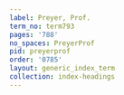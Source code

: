 ```yaml
---
label: Preyer, Prof.
term_no: term793
pages: '788'
no_spaces: PreyerProf
pid: preyerprof
order: '0785'
layout: generic_index_term
collection: index-headings
---
```

